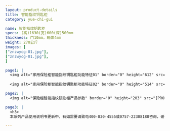 ```yaml
---
layout: product-details
title: 智能指纹钥匙柜
category: yue-chi-gui

name: 智能指纹钥匙柜
specs: (高)1630(宽)600(深)500mm
thickness: 门10mm，箱体4mm
weight: 270公斤
images: [
["znzwycg-01.jpg"],
["znzwycg-01.jpg"],
]

page1: |
  <img alt="家用保险柜智能指纹钥匙柜功能特征01" border="0" height="612" src="{PRODUCT_IMAGES}products/znzwycg-gn-01.jpg" width="538" />
  
  <img alt="家用保险柜智能指纹钥匙柜功能特征02" border="0" height="514" src="{PRODUCT_IMAGES}products/znzwycg-gn-02.jpg" width="538" />

page2: |
  <img alt="保险柜智能指纹钥匙柜产品参数" border="0" height="203" src="{PRODUCT_IMAGES}products/znzwycg-cpcs.jpg" width="538" />

page3: |
  <h3>
  本系列产品使用说明书更新中，有如需要请致电400-830-4555或0757-22308180咨询，谢谢！</h3>

---
```

